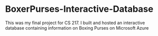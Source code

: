 # BoxerPurses-Interactive-Database
This was my final project for CS 217. I built and hosted an interactive database containing information on Boxing Purses on Microsoft Azure

